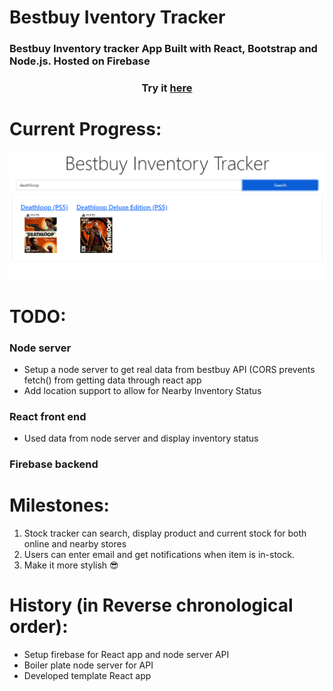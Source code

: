 # Bestbuy Iventory Tracker
### Bestbuy Inventory tracker App Built with React, Bootstrap and Node.js. Hosted on Firebase

### <center>Try it [here](https://inventory-tracker-5527a.web.app/)</center>

# Current Progress:

![screenshot](./img/screenshot-01.png)

# TODO:
### Node server
 - Setup a node server to get real data from bestbuy API (CORS prevents fetch() from getting data through react app 
 - Add location support to allow for Nearby Inventory Status

### React front end
 - Used data from node server and display inventory status

### Firebase backend

# Milestones:
 1. Stock tracker can search, display product and current stock for both online and nearby stores
 1. Users can enter email and get notifications when item is in-stock.
 1. Make it more stylish 😎


# History (in Reverse chronological order):
 - Setup firebase for React app and node server API
 - Boiler plate node server for API
 - Developed template React app 